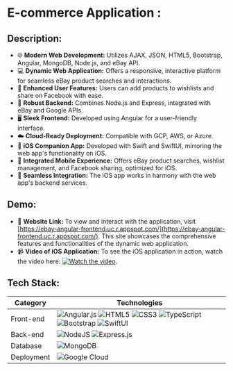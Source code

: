 # E-commerce Application :

## Description:
- 🌐 **Modern Web Development:** Utilizes AJAX, JSON, HTML5, Bootstrap, Angular, MongoDB, Node.js, and eBay API.
- 💻 **Dynamic Web Application:** Offers a responsive, interactive platform for seamless eBay product searches and interactions.
- 🌟 **Enhanced User Features:** Users can add products to wishlists and share on Facebook with ease.
- 🔧 **Robust Backend:** Combines Node.js and Express, integrated with eBay and Google APIs.
- 🖥️ **Sleek Frontend:** Developed using Angular for a user-friendly interface.
- ☁️ **Cloud-Ready Deployment:** Compatible with GCP, AWS, or Azure.
- 📱 **iOS Companion App:** Developed with Swift and SwiftUI, mirroring the web app's functionality on iOS.
- 🔄 **Integrated Mobile Experience:** Offers eBay product searches, wishlist management, and Facebook sharing, optimized for iOS.
- 🤝 **Seamless Integration:** The iOS app works in harmony with the web app's backend services.

## Demo:
- 🔗 **Website Link:** To view and interact with the application, visit [https://ebay-angular-frontend.uc.r.appspot.com/](https://ebay-angular-frontend.uc.r.appspot.com/). This site showcases the comprehensive features and functionalities of the dynamic web application.
- 📹 **Video of iOS Application:** To see the iOS application in action, watch the video here: [![Watch the video](http://img.youtube.com/vi/UJO-L3iVH5w/0.jpg)](http://www.youtube.com/watch?v=UJO-L3iVH5w "Watch the video").



## Tech Stack:

| Category  | Technologies |
|-----------|--------------|
| Front-end | ![Angular.js](https://img.shields.io/badge/angular.js-%23E23237.svg?style=for-the-badge&logo=angularjs&logoColor=white) ![HTML5](https://img.shields.io/badge/-HTML5-CC2400?style=for-the-badge&logo=html5&logoColor=white) ![CSS3](https://img.shields.io/badge/-CSS3-E24800?style=for-the-badge&logo=css3) ![TypeScript](https://img.shields.io/badge/-TypeScript-FE7601?style=for-the-badge&logo=typescript) ![Bootstrap](https://img.shields.io/badge/bootstrap-FE9A00?style=for-the-badge&logo=bootstrap&logoColor=white) ![SwiftUI](https://img.shields.io/badge/-swift-FE7601?style=for-the-badge&logo=swift) |
| Back-end  | ![NodeJS](https://img.shields.io/badge/node.js-6DA55F?style=for-the-badge&logo=node.js&logoColor=white) ![Express.js](https://img.shields.io/badge/express.js-%23404d59.svg?style=for-the-badge&logo=express&logoColor=%2361DAFB) |
| Database  | ![MongoDB](https://img.shields.io/badge/MongoDB-47A248?style=for-the-badge&logo=mongodb&logoColor=white) |
| Deployment| ![Google Cloud](https://img.shields.io/badge/GoogleCloud-%234285F4.svg?style=for-the-badge&logo=google-cloud&logoColor=white) |

